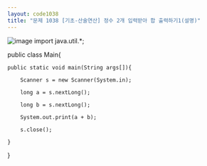 ```yaml
---
layout: code1038
title: "문제 1038 [기초-산술연산] 정수 2개 입력받아 합 출력하기1(설명)"
---
```

![image](https://user-images.githubusercontent.com/88480302/135268643-f6d0a6dc-4cf3-449f-bba9-81548871d259.png)
import java.util.*;


public class Main{

    public static void main(String args[]){
    
        Scanner s = new Scanner(System.in);
        
        long a = s.nextLong();
        
        long b = s.nextLong();
        
        System.out.print(a + b);
        
        s.close();
        
    }
    
}
